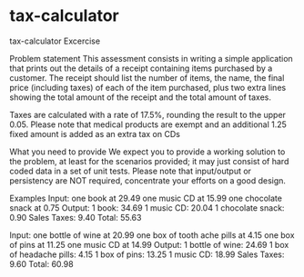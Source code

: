 # tax-calculator
tax-calculator Excercise

Problem statement
This assessment consists in writing a simple application that prints out the details of a receipt containing 
items purchased by a customer. The receipt should list the number of items, the name, the final price 
(including taxes) of each of the item purchased, plus two extra lines showing the total amount of the receipt 
and the total amount of taxes.

Taxes are calculated with a rate of 17.5%, rounding the result to the upper 0.05. Please note that medical 
products are exempt and an additional 1.25 fixed amount is added as an extra tax on CDs

What you need to provide
We expect you to provide a working solution to the problem, at least for the scenarios provided; it may just consist of hard coded data in a set of unit tests. Please note that input/output or persistency are NOT required, concentrate your efforts on a good design.

Examples
Input: 
one book at 29.49 
one music CD at 15.99 
one chocolate snack at 0.75
Output: 
1 book: 34.69 
1 music CD: 20.04 
1 chocolate snack: 0.90 
Sales Taxes: 9.40 
Total: 55.63

Input: 
one bottle of wine at 20.99 
one box of tooth ache pills at 4.15 
one box of pins at 11.25 
one music CD at 14.99
Output: 
1 bottle of wine: 24.69 
1 box of headache pills: 4.15 
1 box of pins: 13.25 
1 music CD: 18.99 
Sales Taxes: 9.60 
Total: 60.98
